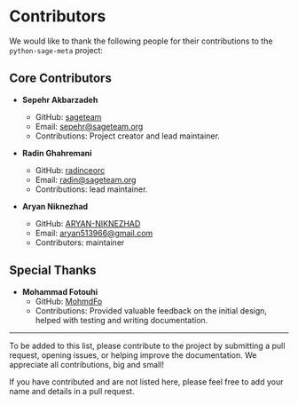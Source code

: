 # Contributors

We would like to thank the following people for their contributions to the `python-sage-meta` project:

## Core Contributors

- **Sepehr Akbarzadeh**
  - GitHub: [sageteam](https://github.com/sepehr-akbarzadeh)
  - Email: sepehr@sageteam.org
  - Contributions: Project creator and lead maintainer.

- **Radin Ghahremani**
  - GitHub: [radinceorc](https://github.com/radinceorc)
  - Email: radin@sageteam.org
  - Contributions: lead maintainer.

- **Aryan Niknezhad**
  - GitHub: [ARYAN-NIKNEZHAD](https://github.com/ARYAN-NIKNEZHAD)
  - Email: aryan513966@gmail.com
  - Contributors: maintainer

## Special Thanks

- **Mohammad Fotouhi**
  - GitHub: [MohmdFo](https://github.com/MohmdFo)
  - Contributions: Provided valuable feedback on the initial design, helped with testing and writing documentation.

---

To be added to this list, please contribute to the project by submitting a pull request, opening issues, or helping improve the documentation. We appreciate all contributions, big and small!

If you have contributed and are not listed here, please feel free to add your name and details in a pull request.
